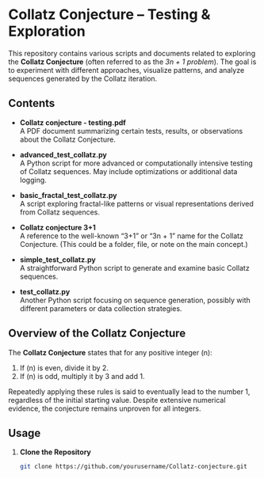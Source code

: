 # Collatz Conjecture – Testing & Exploration

This repository contains various scripts and documents related to exploring the **Collatz Conjecture** (often referred to as the *3n + 1 problem*). The goal is to experiment with different approaches, visualize patterns, and analyze sequences generated by the Collatz iteration.

## Contents

- **Collatz conjecture - testing.pdf**  
  A PDF document summarizing certain tests, results, or observations about the Collatz Conjecture.

- **advanced_test_collatz.py**  
  A Python script for more advanced or computationally intensive testing of Collatz sequences. May include optimizations or additional data logging.

- **basic_fractal_test_collatz.py**  
  A script exploring fractal-like patterns or visual representations derived from Collatz sequences.

- **Collatz conjecture 3+1**  
  A reference to the well-known “3+1” or “3n + 1” name for the Collatz Conjecture. (This could be a folder, file, or note on the main concept.)

- **simple_test_collatz.py**  
  A straightforward Python script to generate and examine basic Collatz sequences.

- **test_collatz.py**  
  Another Python script focusing on sequence generation, possibly with different parameters or data collection strategies.

## Overview of the Collatz Conjecture

The **Collatz Conjecture** states that for any positive integer \(n\):

1. If \(n\) is even, divide it by 2.
2. If \(n\) is odd, multiply it by 3 and add 1.

Repeatedly applying these rules is said to eventually lead to the number 1, regardless of the initial starting value. Despite extensive numerical evidence, the conjecture remains unproven for all integers.

## Usage

1. **Clone the Repository**  
   ```bash
   git clone https://github.com/yourusername/Collatz-conjecture.git
